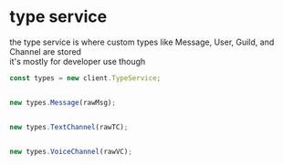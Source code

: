 # type service
the type service is where custom types like Message, User, Guild, and Channel are stored<br>
it's mostly for developer use though
```js
const types = new client.TypeService;


new types.Message(rawMsg);


new types.TextChannel(rawTC);


new types.VoiceChannel(rawVC);
```
